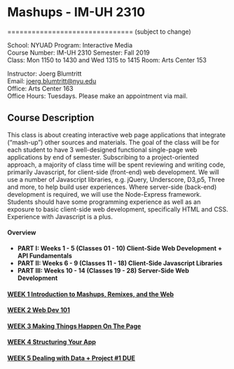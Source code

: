 # Mashups - IM-UH 2310
===============================
(subject to change)

School: NYUAD
Program: Interactive Media  
Course Number: IM-UH 2310
Semester: Fall 2019  
Class: Mon 1150 to 1430 and Wed 1315 to 1415
Room: Arts Center 153

Instructor: Joerg Blumtritt  
Email: joerg.blumtritt@nyu.edu  
Office: Arts Center 163  
Office Hours: Tuesdays. Please make an appointment via mail.

## Course Description
This class is about creating interactive web page applications that integrate (“mash-up”) other sources and materials. The goal of the class will be for each student to have 3 well-designed functional single-page web applications by end of semester. Subscribing to a project-oriented approach, a majority of class time will be spent reviewing and writing code, primarily Javascript, for client-side (front-end) web development. We will use a number of Javascript libraries, e.g. jQuery, Underscore, D3,p5, Three and more, to help build user experiences. Where server-side (back-end) development is required, we will use the Node-Express framework. Students should have some programming experience as well as an exposure to basic client-side web development, specifically HTML and CSS. Experience with Javascript is a plus.

#### Overview
* **PART I: Weeks 1 - 5 (Classes 01 - 10) Client-Side Web Development + API Fundamentals**
* **PART II: Weeks 6 - 9 (Classes 11 - 18) Client-Side Javascript Libraries**
* **PART III: Weeks 10 - 14 (Classes 19 - 28) Server-Side Web Development**

#### [WEEK 1 Introduction to Mashups, Remixes, and the Web](https://github.com/jbenno/nyuad_mashups/tree/master/01_02_Introduction)

#### [WEEK 2 Web Dev 101](https://github.com/jbenno?nyuad_mashups/tree/master/03_04_Web_Dev_101)

#### [WEEK 3 Making Things Happen On The Page](https://github.com/jbenno?nyuad_mashups/tree/master/05_06_Making_Things_Happen_On_The_Page)

#### [WEEK 4 Structuring Your App](https://github.com/jbenno?nyuad_mashups/tree/master/07_08_Structuring_Your_App)

#### [WEEK 5 Dealing with Data + Project #1 DUE](https://github.com/jbenno?nyuad_mashups/tree/master/09_10_Dealing_With_Data)
